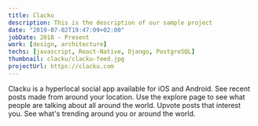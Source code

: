 ```yaml
---
title: Clacku
description: This is the description of our sample project
date: "2019-07-02T19:47:09+02:00"
jobDate: 2018 - Present
work: [design, architecture]
techs: [javascript, React-Native, Django, PostgreSQL]
thumbnail: clacku/clacku-feed.jpg
projectUrl: https://clacku.com
---
```


Clacku is a hyperlocal social app available for iOS and Android.
See recent posts made from around your location. Use the explore page to see
what people are talking about all around the world. Upvote posts that interest
you. See what's trending around you or around the world.